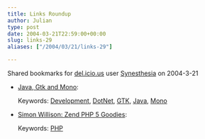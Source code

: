 ```yaml
---
title: Links Roundup
author: Julian
type: post
date: 2004-03-21T22:59:00+00:00
slug: links-29 
aliases: ["/2004/03/21/links-29"]

---
```

Shared bookmarks for [del.icio.us][1] user  [Synesthesia][2] on 2004-3-21

  * [Java, Gtk and Mono][3]:
   
    Keywords: [Development][4], [DotNet][5], [GTK][6], [Java][7], [Mono][8]
  * [Simon Willison: Zend PHP 5 Goodies][9]:
   
    Keywords: [PHP][10]

 [1]: https://del.icio.us/
 [2]: https://del.icio.us/synesthesia
 [3]: https://primates.ximian.com/~miguel//texts/gtkjava.html "https://primates.ximian.com/~miguel//texts/gtkjava.html"
 [4]: https://del.icio.us/synesthesia/Development
 [5]: https://del.icio.us/synesthesia/DotNet
 [6]: https://del.icio.us/synesthesia/GTK
 [7]: https://del.icio.us/synesthesia/Java
 [8]: https://del.icio.us/synesthesia/Mono
 [9]: https://simon.incutio.com/archive/2004/03/21/zendGoodies "https://simon.incutio.com/archive/2004/03/21/zendGoodies"
 [10]: https://del.icio.us/synesthesia/PHP
